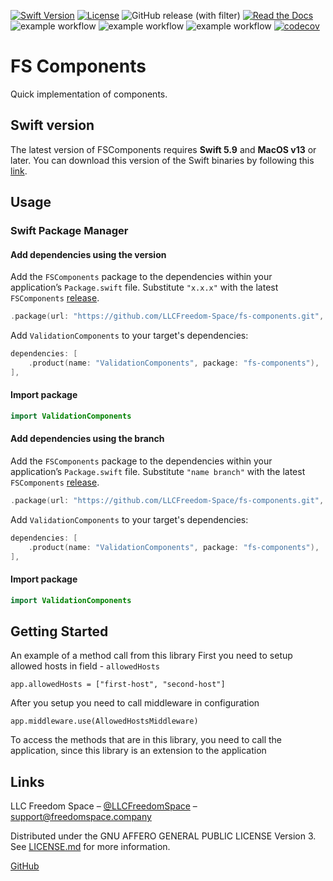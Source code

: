 [![Swift Version][swift-image]][swift-url]
[![License][license-image]][license-url]
![GitHub release (with filter)](https://img.shields.io/github/v/release/LLCFreedom-Space/fs-allowed-hosts-middleware)
 [![Read the Docs](https://readthedocs.org/projects/docs/badge/?version=latest)](https://llcfreedom-space.github.io/fs-allowed-hosts-middleware/)
![example workflow](https://github.com/LLCFreedom-Space/fs-allowed-hosts-middleware/actions/workflows/docc.yml/badge.svg?branch=main)
![example workflow](https://github.com/LLCFreedom-Space/fs-allowed-hosts-middleware/actions/workflows/lint.yml/badge.svg?branch=main)
![example workflow](https://github.com/LLCFreedom-Space/fs-allowed-hosts-middleware/actions/workflows/test.yml/badge.svg?branch=main)
 [![codecov](https://codecov.io/github/LLCFreedom-Space/fs-allowed-hosts-middleware/graph/badge.svg?token=2EUIA4OGS9)](https://codecov.io/github/LLCFreedom-Space/fs-allowed-hosts-middleware)
 
# FS Components

Quick implementation of components.

## Swift version

The latest version of FSComponents requires **Swift 5.9** and **MacOS v13** or later. You can download this version of the Swift binaries by following this [link](https://swift.org/download/).

## Usage

### Swift Package Manager

#### Add dependencies using the version
Add the `FSComponents` package to the dependencies within your application’s `Package.swift` file. Substitute `"x.x.x"` with the latest `FSComponents` [release](https://github.com/LLCFreedom-Space/fs-components/releases).
```swift
.package(url: "https://github.com/LLCFreedom-Space/fs-components.git", from: "x.x.x")
```
Add `ValidationComponents` to your target's dependencies:
```swift
dependencies: [
    .product(name: "ValidationComponents", package: "fs-components"),
],
```
#### Import package
```swift
import ValidationComponents
```

#### Add dependencies using the branch
Add the `FSComponents` package to the dependencies within your application’s `Package.swift` file. Substitute `"name branch"` with the latest `FSComponents` [release](https://github.com/LLCFreedom-Space/fs-components/releases).
```swift
.package(url: "https://github.com/LLCFreedom-Space/fs-components.git", branch: "name branch")
```
Add `ValidationComponents` to your target's dependencies:
```swift
dependencies: [
    .product(name: "ValidationComponents", package: "fs-components"),
],
```
#### Import package
```swift
import ValidationComponents
```

## Getting Started
An example of a method call from this library 
First you need to setup allowed hosts in field - `allowedHosts`
```
app.allowedHosts = ["first-host", "second-host"]
```
After you setup you need to call middleware in configuration
```
app.middleware.use(AllowedHostsMiddleware)

```
To access the methods that are in this library, you need to call the application, since this library is an extension to the application

## Links

LLC Freedom Space – [@LLCFreedomSpace](https://twitter.com/llcfreedomspace) – [support@freedomspace.company](mailto:support@freedomspace.company)

Distributed under the GNU AFFERO GENERAL PUBLIC LICENSE Version 3. See [LICENSE.md][license-url] for more information.

 [GitHub](https://github.com/LLCFreedom-Space)

[swift-image]:https://img.shields.io/badge/swift-5.9-orange.svg
[swift-url]: https://swift.org/
[license-image]: https://img.shields.io/badge/License-GPLv3-blue.svg
[license-url]: LICENSE
